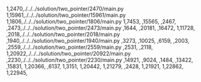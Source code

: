 1,2470,./../../solution/two_pointer/2470/main.py
1,15961,./../../solution/two_pointer/15961/main.py
1,1806,./../../solution/two_pointer/1806/main.py
1,7453,
,15565,
,2467,
,2473,./../../solution/two_pointer/2473/main.py
,1644,
,20181,
,16472,
1,11728,
,2018,./../../solution/two_pointer/2018/main.py
,1940,./../../solution/two_pointer/1940/main.py
,3273,
,10025,
,6159,
,2003,
,2559,./../../solution/two_pointer/2559/main.py
,2531,
,2118,
1,20922,./../../solution/two_pointer/20922/main.py
,2230,./../../solution/two_pointer/2230/main.py
,14921,
,9024,
,1484,
,13422,
,15831,
1,20366,
,6137,
1,3151,
1,20442,
1,21279,
,2428,
1,21921,
1,22862,
1,22945,
